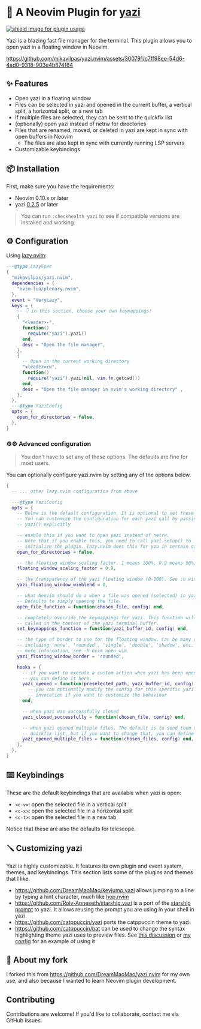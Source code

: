 # 🎲 A Neovim Plugin for [yazi](https://github.com/sxyazi/yazi.git)

<a href="https://dotfyle.com/plugins/mikavilpas/yazi.nvim">
  <img src="https://dotfyle.com/plugins/mikavilpas/yazi.nvim/shield?style=flat-square" alt="shield image for plugin usage" />
</a>

Yazi is a blazing fast file manager for the terminal. This plugin allows you to
open yazi in a floating window in Neovim.

<https://github.com/mikavilpas/yazi.nvim/assets/300791/c7ff98ee-54d6-4ad0-9318-903e4b674f84>

## ✨ Features

- Open yazi in a floating window
- Files can be selected in yazi and opened in the current buffer, a vertical
  split, a horizontal split, or a new tab
- If multiple files are selected, they can be sent to the quickfix list
- (optionally) open yazi instead of netrw for directories
- Files that are renamed, moved, or deleted in yazi are kept in sync with open
  buffers in Neovim
  - The files are also kept in sync with currently running LSP servers
- Customizable keybindings

## 📦 Installation

First, make sure you have the requirements:

- Neovim 0.10.x or later
- yazi [0.2.5](https://github.com/sxyazi/yazi/releases/tag/v0.2.5) or later

> You can run `:checkhealth yazi` to see if compatible versions are installed
> and working.

## ⚙️ Configuration

Using [lazy.nvim](https://github.com/folke/lazy.nvim):

```lua
---@type LazySpec
{
  "mikavilpas/yazi.nvim",
  dependencies = {
    "nvim-lua/plenary.nvim",
  },
  event = "VeryLazy",
  keys = {
    -- 👇 in this section, choose your own keymappings!
    {
      "<leader>-",
      function()
        require("yazi").yazi()
      end,
      desc = "Open the file manager",
    },
    {
      -- Open in the current working directory
      "<leader>cw",
      function()
        require("yazi").yazi(nil, vim.fn.getcwd())
      end,
      desc = "Open the file manager in nvim's working directory" ,
    },
  },
  ---@type YaziConfig
  opts = {
    open_for_directories = false,
  },
}
```

### ⚙️⚙️ Advanced configuration

> You don't have to set any of these options. The defaults are fine for most
> users.

You can optionally configure yazi.nvim by setting any of the options below.

```lua
{
  -- ... other lazy.nvim configuration from above

  ---@type YaziConfig
  opts = {
    -- Below is the default configuration. It is optional to set these values.
    -- You can customize the configuration for each yazi call by passing it to
    -- yazi() explicitly

    -- enable this if you want to open yazi instead of netrw.
    -- Note that if you enable this, you need to call yazi.setup() to
    -- initialize the plugin. lazy.nvim does this for you in certain cases.
    open_for_directories = false,

    -- the floating window scaling factor. 1 means 100%, 0.9 means 90%, etc.
    floating_window_scaling_factor = 0.9,

    -- the transparency of the yazi floating window (0-100). See :h winblend
    yazi_floating_window_winblend = 0,

    -- what Neovim should do a when a file was opened (selected) in yazi.
    -- Defaults to simply opening the file.
    open_file_function = function(chosen_file, config) end,

    -- completely override the keymappings for yazi. This function will be
    -- called in the context of the yazi terminal buffer.
    set_keymappings_function = function(yazi_buffer_id, config) end,

    -- the type of border to use for the floating window. Can be many values,
    -- including 'none', 'rounded', 'single', 'double', 'shadow', etc. For
    -- more information, see :h nvim_open_win
    yazi_floating_window_border = 'rounded',

    hooks = {
      -- if you want to execute a custom action when yazi has been opened,
      -- you can define it here.
      yazi_opened = function(preselected_path, yazi_buffer_id, config)
        -- you can optionally modify the config for this specific yazi
        -- invocation if you want to customize the behaviour
      end,

      -- when yazi was successfully closed
      yazi_closed_successfully = function(chosen_file, config) end,

      -- when yazi opened multiple files. The default is to send them to the
      -- quickfix list, but if you want to change that, you can define it here
      yazi_opened_multiple_files = function(chosen_files, config) end,
    },
  },
}
```

## ⌨️ Keybindings

These are the default keybindings that are available when yazi is open:

- `<c-v>`: open the selected file in a vertical split
- `<c-x>`: open the selected file in a horizontal split
- `<c-t>`: open the selected file in a new tab

Notice that these are also the defaults for telescope.

## 🪛 Customizing yazi

Yazi is highly customizable. It features its own plugin and event system,
themes, and keybindings. This section lists some of the plugins and themes that
I like.

- <https://github.com/DreamMaoMao/keyjump.yazi> allows jumping to a line by
  typing a hint character, much like
  [hop.nvim](https://github.com/smoka7/hop.nvim)
- <https://github.com/Rolv-Apneseth/starship.yazi> is a port of the
  [starship prompt](https://starship.rs) to yazi. It allows reusing the prompt
  you are using in your shell in yazi.
- <https://github.com/catppuccin/yazi> ports the catppuccin theme to yazi.
- <https://github.com/catppuccin/bat> can be used to change the syntax
  highlighting theme yazi uses to preview files. See
  [this discussion](https://github.com/sxyazi/yazi/discussions/818) or
  [my config](https://github.com/mikavilpas/dotfiles/commit/bb07515f69d219fd3435d222fcb2d80d27a25025#diff-973b37f40e024ca0f7e62f2569efce24ad550d0352adc8449168ac950af9eaf5R8)
  for an example of using it

## 🍴 About my fork

I forked this from <https://github.com/DreamMaoMao/yazi.nvim> for my own use,
and also because I wanted to learn Neovim plugin development.

## Contributing

Contributions are welcome! If you'd like to collaborate, contact me via GitHub
issues.
